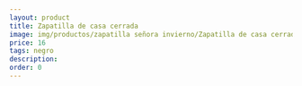 ```yaml
---
layout: product
title: Zapatilla de casa cerrada
image: img/productos/zapatilla señora invierno/Zapatilla de casa cerrada=16=negro.webp
price: 16
tags: negro
description: 
order: 0
---
```

